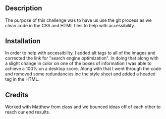 # <Week-1-Challenge>

## Description

The purpose of this challenge was to have us use the git process as we clean code in the CSS and HTML files to help with accessibility. 


## Installation

In order to help with accessibility, I added alt tags to all of the images and corrected the link for "search engine optimization". In doing that along with a slight change in color on one of the boxes of information I was able to achieve a 100% on a desktop score. Along with that I went through the code and removed some redundancies inc the style sheet and added a headed tag in the HTML. 


## Credits

Worked with Matthew from class and we bounced ideas off of each other to reach our end results.